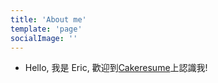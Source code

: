 ```yaml
---
title: 'About me'
template: 'page'
socialImage: ''
---
```


- Hello, 我是 Eric, 歡迎到[Cakeresume](https://www.cakeresume.com/656b08)上認識我!
